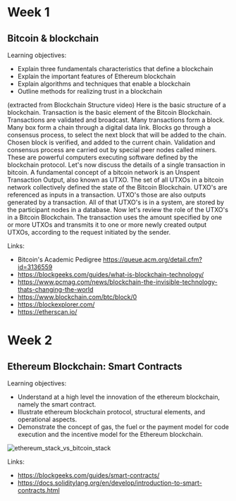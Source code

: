 # Week 1

##  Bitcoin & blockchain

Learning objectives:
- Explain three fundamentals characteristics that define a blockchain
- Explain the important features of Ethereum blockchain
- Explain algorithms and techniques that enable a blockchain
- Outline methods for realizing trust in a blockchain

(extracted from Blockchain Structure video)
Here is the basic structure of a blockchain. Transaction is the basic element of the Bitcoin Blockchain. Transactions are validated and broadcast. Many transactions form a block. Many box form a chain through a digital data link. Blocks go through a consensus process, to select the next block that will be added to the chain. Chosen block is verified, and added to the current chain. Validation and consensus process are carried out by special peer nodes called miners. These are powerful computers executing software defined by the blockchain protocol. Let's now discuss the details of a single transaction in bitcoin. A fundamental concept of a bitcoin network is an Unspent Transaction Output, also known as UTXO. The set of all UTXOs in a bitcoin network collectively defined the state of the Bitcoin Blockchain. UTXO's are referenced as inputs in a transaction. UTXO's those are also outputs generated by a transaction. All of that UTXO's is in a system, are stored by the participant nodes in a database. Now let's review the role of the UTXO's in a Bitcoin Blockchain. The transaction uses the amount specified by one or more UTXOs and transmits it to one or more newly created output UTXOs, according to the request initiated by the sender. 

Links:
- Bitcoin's Academic Pedigree https://queue.acm.org/detail.cfm?id=3136559
- https://blockgeeks.com/guides/what-is-blockchain-technology/
- https://www.pcmag.com/news/blockchain-the-invisible-technology-thats-changing-the-world
- https://www.blockchain.com/btc/block/0
- https://blockexplorer.com/
- https://etherscan.io/


# Week 2

## Ethereum Blockchain: Smart Contracts

Learning objectives:
- Understand at a high level the innovation of the ethereum blockchain, namely the smart contract. 
- Illustrate ethereum blockchain protocol, structural elements, and operational aspects. 
- Demonstrate the concept of gas, the fuel or the payment model for code execution and the incentive model for the Ethereum blockchain.

![ethereum_stack_vs_bitcoin_stack](https://user-images.githubusercontent.com/1301883/129811546-51b01f86-4f92-4ce0-b473-786eb9837f7c.png)

Links:
- https://blockgeeks.com/guides/smart-contracts/
- https://docs.soliditylang.org/en/develop/introduction-to-smart-contracts.html


